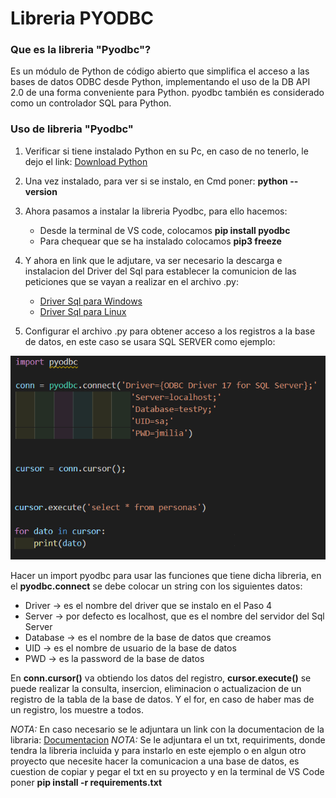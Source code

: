 # Libreria PYODBC
### Que es la libreria "Pyodbc"?
Es un módulo de Python de código abierto que simplifica el acceso a 
las bases de datos ODBC desde Python, implementando el uso de la 
DB API 2.0 de una forma conveniente para Python. pyodbc también es 
considerado como un controlador SQL para Python.
### Uso de libreria "Pyodbc"
1. Verificar si tiene instalado Python en su Pc, en caso de no tenerlo,
   le dejo el link: [Download Python](https://www.python.org/downloads)
2. Una vez instalado, para ver si se instalo, en Cmd poner: **python 
--version** 
3. Ahora pasamos a instalar la libreria Pyodbc, para ello hacemos:
	* Desde la terminal de VS code, colocamos **pip install pyodbc**
	* Para chequear que se ha instalado colocamos **pip3 freeze**
4. Y ahora en link que le adjutare, va ser necesario la descarga e 
instalacion del Driver del Sql para establecer la comunicion de las 
peticiones que se vayan a realizar en el archivo .py: 
	* [Driver Sql para Windows](https://docs.microsoft.com/en-us/sql/connect/odbc/windows/system-requirements-installation-and-driver-files?view=sql-server-ver15#installing-microsoft-odbc-driver-for-sql-server) 
	* [Driver Sql para Linux](https://docs.microsoft.com/en-us/sql/connect/odbc/linux-mac/installing-the-microsoft-odbc-driver-for-sql-server?view=sql-server-ver15) 

5. Configurar el archivo .py para obtener acceso a los registros a la 
base de datos, en este caso se usara SQL SERVER como ejemplo:

![](img/config.png "Configuracion del archivo .py")

Hacer un import pyodbc para usar las funciones que tiene dicha libreria, 
en el **pyodbc.connect** se debe colocar un string con los siguientes datos: 
* Driver -> es el nombre del driver que se instalo en el Paso 4 
* Server -> por defecto es localhost, que es el nombre del servidor 
	  del Sql Server
* Database -> es el nombre de la base de datos que creamos
* UID -> es el nombre de usuario de la base de datos
* PWD -> es la password de la base de datos

En **conn.cursor()** va obtiendo los datos del registro, **cursor.execute()**
se puede realizar la consulta, insercion, eliminacion o actualizacion de
un registro de la tabla de la base de datos.
Y el for, en caso de haber mas de un registro, los muestre a todos.

*NOTA:* En caso necesario se le adjuntara un link con la documentacion de 
la libraria: [Documentacion](https://github.com/mkleehammer/pyodbc/wiki)
*NOTA:* Se le adjuntara el un txt, requiriments, donde tendra la libreria incluida
y para instarlo en este ejemplo o en algun otro proyecto que necesite hacer 
la comunicacion a una base de datos, es cuestion de copiar y pegar el txt en su
proyecto y en la terminal de VS Code poner **pip install -r requirements.txt**
